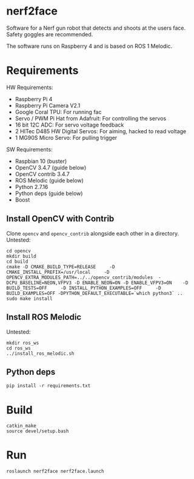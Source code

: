 # nerf2face
Software for a Nerf gun robot that detects and shoots at the users face.
Safety goggles are recommended.

The software runs on Raspberry 4 and is based on ROS 1 Melodic.

# Requirements
HW Requirements:
* Raspberry Pi 4
* Raspberry Pi Camera V2.1
* Google Coral TPU: For running fac
* Servo / PWM Pi Hat from Adafruit: For controlling the servos
* 16 bit 12C ADC: For servo voltage feedback
* 2 HITec D485 HW Digital Servos: For aiming, hacked to read voltage
* 1 MG90S Micro Servo: For pulling trigger

SW Requirements:
* Raspbian 10 (buster)
* OpenCV 3.4.7 (guide below)
* OpenCV contrib 3.4.7
* ROS Melodic (guide below)
* Python 2.7.16
* Python deps (guide below)
* Boost

## Install OpenCV with Contrib
Clone `opencv` and `opencv_contrib` alongside each other in a directory.
Untested:
```
cd opencv
mkdir build
cd build
cmake -D CMAKE_BUILD_TYPE=RELEASE     -D CMAKE_INSTALL_PREFIX=/usr/local     -D OPENCV_EXTRA_MODULES_PATH=../../opencv_contrib/modules  -DCPU_BASELINE=NEON,VFPV3 -D ENABLE_NEON=ON -D ENABLE_VFPV3=ON    -D BUILD_TESTS=OFF     -D INSTALL_PYTHON_EXAMPLES=OFF     -D BUILD_EXAMPLES=OFF -DPYTHON_DEFAULT_EXECUTABLE=`which python3` ..
sudo make install
```

## Install ROS Melodic
Untested:
```
mkdir ros_ws
cd ros_ws
../install_ros_melodic.sh
```

## Python deps
```
pip install -r requirements.txt
```

# Build
```
catkin_make
source devel/setup.bash
```

# Run
```
roslaunch nerf2face nerf2face.launch
```
